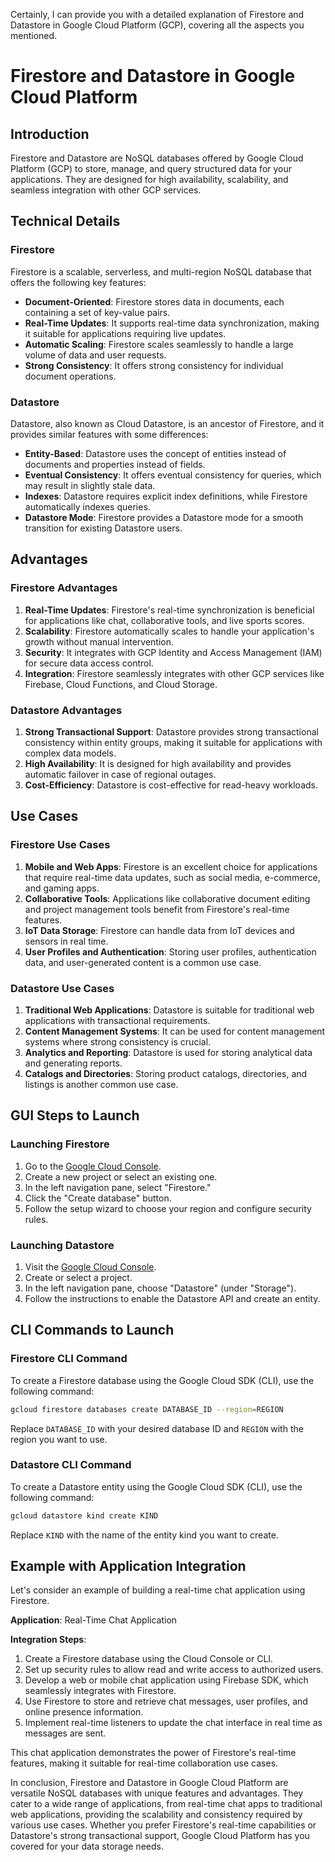 Certainly, I can provide you with a detailed explanation of Firestore and Datastore in Google Cloud Platform (GCP), covering all the aspects you mentioned.

# Firestore and Datastore in Google Cloud Platform

## Introduction
Firestore and Datastore are NoSQL databases offered by Google Cloud Platform (GCP) to store, manage, and query structured data for your applications. They are designed for high availability, scalability, and seamless integration with other GCP services.

## Technical Details
### Firestore
Firestore is a scalable, serverless, and multi-region NoSQL database that offers the following key features:
- **Document-Oriented**: Firestore stores data in documents, each containing a set of key-value pairs.
- **Real-Time Updates**: It supports real-time data synchronization, making it suitable for applications requiring live updates.
- **Automatic Scaling**: Firestore scales seamlessly to handle a large volume of data and user requests.
- **Strong Consistency**: It offers strong consistency for individual document operations.

### Datastore
Datastore, also known as Cloud Datastore, is an ancestor of Firestore, and it provides similar features with some differences:
- **Entity-Based**: Datastore uses the concept of entities instead of documents and properties instead of fields.
- **Eventual Consistency**: It offers eventual consistency for queries, which may result in slightly stale data.
- **Indexes**: Datastore requires explicit index definitions, while Firestore automatically indexes queries.
- **Datastore Mode**: Firestore provides a Datastore mode for a smooth transition for existing Datastore users.

## Advantages
### Firestore Advantages
1. **Real-Time Updates**: Firestore's real-time synchronization is beneficial for applications like chat, collaborative tools, and live sports scores.
2. **Scalability**: Firestore automatically scales to handle your application's growth without manual intervention.
3. **Security**: It integrates with GCP Identity and Access Management (IAM) for secure data access control.
4. **Integration**: Firestore seamlessly integrates with other GCP services like Firebase, Cloud Functions, and Cloud Storage.

### Datastore Advantages
1. **Strong Transactional Support**: Datastore provides strong transactional consistency within entity groups, making it suitable for applications with complex data models.
2. **High Availability**: It is designed for high availability and provides automatic failover in case of regional outages.
3. **Cost-Efficiency**: Datastore is cost-effective for read-heavy workloads.

## Use Cases
### Firestore Use Cases
1. **Mobile and Web Apps**: Firestore is an excellent choice for applications that require real-time data updates, such as social media, e-commerce, and gaming apps.
2. **Collaborative Tools**: Applications like collaborative document editing and project management tools benefit from Firestore's real-time features.
3. **IoT Data Storage**: Firestore can handle data from IoT devices and sensors in real time.
4. **User Profiles and Authentication**: Storing user profiles, authentication data, and user-generated content is a common use case.

### Datastore Use Cases
1. **Traditional Web Applications**: Datastore is suitable for traditional web applications with transactional requirements.
2. **Content Management Systems**: It can be used for content management systems where strong consistency is crucial.
3. **Analytics and Reporting**: Datastore is used for storing analytical data and generating reports.
4. **Catalogs and Directories**: Storing product catalogs, directories, and listings is another common use case.

## GUI Steps to Launch
### Launching Firestore
1. Go to the [Google Cloud Console](https://console.cloud.google.com/).
2. Create a new project or select an existing one.
3. In the left navigation pane, select "Firestore."
4. Click the "Create database" button.
5. Follow the setup wizard to choose your region and configure security rules.

### Launching Datastore
1. Visit the [Google Cloud Console](https://console.cloud.google.com/).
2. Create or select a project.
3. In the left navigation pane, choose "Datastore" (under "Storage").
4. Follow the instructions to enable the Datastore API and create an entity.

## CLI Commands to Launch
### Firestore CLI Command
To create a Firestore database using the Google Cloud SDK (CLI), use the following command:

```bash
gcloud firestore databases create DATABASE_ID --region=REGION
```

Replace `DATABASE_ID` with your desired database ID and `REGION` with the region you want to use.

### Datastore CLI Command
To create a Datastore entity using the Google Cloud SDK (CLI), use the following command:

```bash
gcloud datastore kind create KIND
```

Replace `KIND` with the name of the entity kind you want to create.

## Example with Application Integration
Let's consider an example of building a real-time chat application using Firestore.

**Application**: Real-Time Chat Application

**Integration Steps**:
1. Create a Firestore database using the Cloud Console or CLI.
2. Set up security rules to allow read and write access to authorized users.
3. Develop a web or mobile chat application using Firebase SDK, which seamlessly integrates with Firestore.
4. Use Firestore to store and retrieve chat messages, user profiles, and online presence information.
5. Implement real-time listeners to update the chat interface in real time as messages are sent.

This chat application demonstrates the power of Firestore's real-time features, making it suitable for real-time collaboration use cases.

In conclusion, Firestore and Datastore in Google Cloud Platform are versatile NoSQL databases with unique features and advantages. They cater to a wide range of applications, from real-time chat apps to traditional web applications, providing the scalability and consistency required by various use cases. Whether you prefer Firestore's real-time capabilities or Datastore's strong transactional support, Google Cloud Platform has you covered for your data storage needs.
